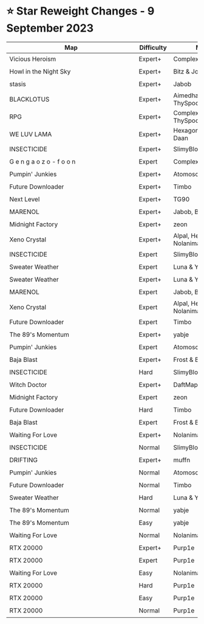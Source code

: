 # ⭐ Star Reweight Changes - 9 September 2023

| <div style="width:325px">Map</div> | <div style="width:75px">Difficulty</div> | <div style="width:200px">Mapper(s)</div> | <div style="width:175px">Star Rating Change</div> |
|-----|------------|-----------|---------------------------------------------------|
| Vicious Heroism | Expert+ | ComplexFrequency | ⭐ 13.06 → ⭐ 12.76 |
| Howl in the Night Sky | Expert+ | Bitz & Joshabi | ⭐ 12.93 → ⭐ 12.94 |
| stasis | Expert+ | Jabob | ⭐ 12.91 → ⭐ 12.88 |
| BLACKLOTUS | Expert+ | Aimedhades16 & ThySpoon | ⭐ 12.77 → ⭐ 12.93 |
| RPG | Expert+ | ComplexFrequency, ThySpoon & Fnyt | ⭐ 12.71 → ⭐ 12.75 |
| WE LUV LAMA | Expert+ | Hexagonial & Oddloop & Daan | ⭐ 12.09 → ⭐ 12.14 |
| INSECTICIDE | Expert+ | SlimyBlob & Anti | ⭐ 11.31 → ⭐ 10.9 |
| G e n g a o z o - f o o n | Expert | ComplexFrequency | ⭐ 10.99 → ⭐ 10.93 |
| Pumpin' Junkies | Expert+ | Atomosophere & Timbo | ⭐ 10.91 → ⭐ 10.46 |
| Future Downloader | Expert+ | Timbo | ⭐ 10.38 → ⭐ 10.59 |
| Next Level | Expert+ | TG90 | ⭐ 10.34 → ⭐ 10.44 |
| MARENOL | Expert+ | Jabob, Bitz & Skeelie | ⭐ 10.31 → ⭐ 11.26 |
| Midnight Factory | Expert+ | zeon | ⭐ 10.3 → ⭐ 10.01 |
| Xeno Crystal | Expert+ | Alpal, Helloiamdaan & Nolanimations | ⭐ 9.48 → ⭐ 9.69 |
| INSECTICIDE | Expert | SlimyBlob & Anti | ⭐ 9.39 → ⭐ 8.52 |
| Sweater Weather | Expert | Luna & Yasu | ⭐ 8.81 → ⭐ 8.71 |
| Sweater Weather | Expert+ | Luna & Yasu | ⭐ 8.48 → ⭐ 7.62 |
| MARENOL | Expert | Jabob, Bitz & Skeelie | ⭐ 8.46 → ⭐ 8.33 |
| Xeno Crystal | Expert | Alpal, Helloiamdaan & Nolanimations | ⭐ 8.22 → ⭐ 9.38 |
| Future Downloader | Expert | Timbo | ⭐ 8.13 → ⭐ 8.28 |
| The 89's Momentum | Expert+ | yabje | ⭐ 7.92 → ⭐ 8.15 |
| Pumpin' Junkies | Expert | Atomosophere & Timbo | ⭐ 7.87 → ⭐ 8.03 |
| Baja Blast | Expert+ | Frost & Bitz | ⭐ 7.75 → ⭐ 8.4 |
| INSECTICIDE | Hard | SlimyBlob & Anti | ⭐ 7.05 → ⭐ 6.5 |
| Witch Doctor | Expert+ | DaftMaple | ⭐ 6.6 → ⭐ 6.2 |
| Midnight Factory | Expert | zeon | ⭐ 6.3 → ⭐ 5.31 |
| Future Downloader | Hard | Timbo | ⭐ 5.51 → ⭐ 5.66 |
| Baja Blast | Expert | Frost & Bitz | ⭐ 4.99 → ⭐ 8.55 |
| Waiting For Love | Expert+ | Nolanimations | ⭐ 4.93 → ⭐ 4.96 |
| INSECTICIDE | Normal | SlimyBlob & Anti | ⭐ 4.87 → ⭐ 4.57 |
| DRIFTING | Expert+ | muffn | ⭐ 4.77 → ⭐ 5.92 |
| Pumpin' Junkies | Normal | Atomosophere & Timbo | ⭐ 4.38 → ⭐ 4.41 |
| Future Downloader | Normal | Timbo | ⭐ 4.3 → ⭐ 4.55 |
| Sweater Weather | Hard | Luna & Yasu | ⭐ 3.93 → ⭐ 4.36 |
| The 89's Momentum | Normal | yabje | ⭐ 3.33 → ⭐ 3.36 |
| The 89's Momentum | Easy | yabje | ⭐ 3.15 → ⭐ 3.88 |
| Waiting For Love | Normal | Nolanimations | ⭐ 2.9 → ⭐ 3.3 |
| RTX 20000 | Expert+ | Purp1e | ⭐ 2.84 → ⭐ 3.09 |
| RTX 20000 | Expert | Purp1e | ⭐ 2.75 → ⭐ 3.54 |
| Waiting For Love | Easy | Nolanimations | ⭐ 2.73 → ⭐ 3.02 |
| RTX 20000 | Hard | Purp1e | ⭐ 2.42 → ⭐ 2.52 |
| RTX 20000 | Easy | Purp1e | ⭐ 2.31 → ⭐ 2.41 |
| RTX 20000 | Normal | Purp1e | ⭐ 2.24 → ⭐ 2.89 |